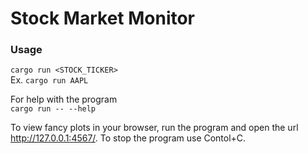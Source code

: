 # Stock Market Monitor

### Usage

`cargo run <STOCK_TICKER>`\
Ex. `cargo run AAPL`

For help with the program\
`cargo run -- --help`

To view fancy plots in your browser, run the program and open the url http://127.0.0.1:4567/.
To stop the program use Contol+C.